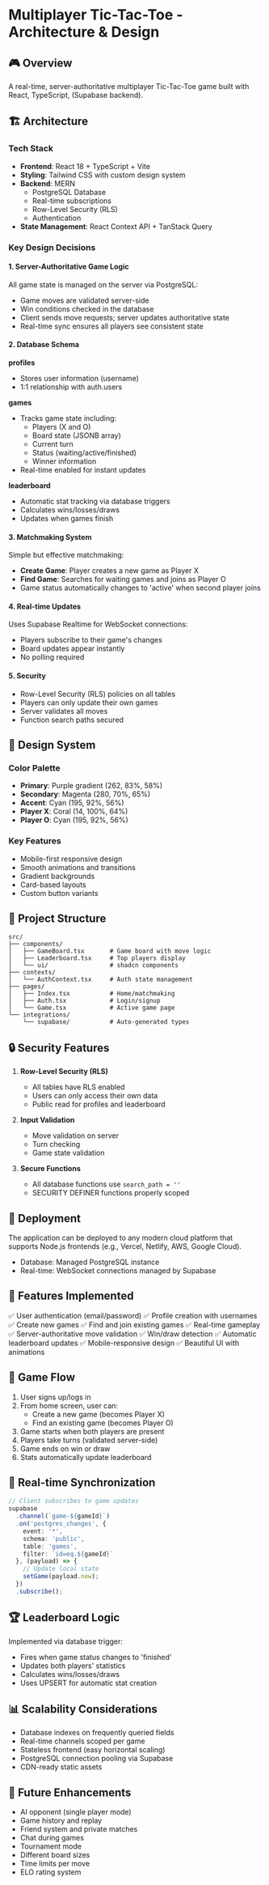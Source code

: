 # Multiplayer Tic-Tac-Toe - Architecture & Design

## 🎮 Overview
A real-time, server-authoritative multiplayer Tic-Tac-Toe game built with React, TypeScript, (Supabase backend).

## 🏗️ Architecture

### Tech Stack
- **Frontend**: React 18 + TypeScript + Vite
- **Styling**: Tailwind CSS with custom design system
- **Backend**: MERN
  - PostgreSQL Database
  - Real-time subscriptions
  - Row-Level Security (RLS)
  - Authentication
- **State Management**: React Context API + TanStack Query

### Key Design Decisions

#### 1. Server-Authoritative Game Logic
All game state is managed on the server via PostgreSQL:
- Game moves are validated server-side
- Win conditions checked in the database
- Client sends move requests; server updates authoritative state
- Real-time sync ensures all players see consistent state

#### 2. Database Schema

**profiles**
- Stores user information (username)
- 1:1 relationship with auth.users

**games**
- Tracks game state including:
  - Players (X and O)
  - Board state (JSONB array)
  - Current turn
  - Status (waiting/active/finished)
  - Winner information
- Real-time enabled for instant updates

**leaderboard**
- Automatic stat tracking via database triggers
- Calculates wins/losses/draws
- Updates when games finish

#### 3. Matchmaking System
Simple but effective matchmaking:
- **Create Game**: Player creates a new game as Player X
- **Find Game**: Searches for waiting games and joins as Player O
- Game status automatically changes to 'active' when second player joins

#### 4. Real-time Updates
Uses Supabase Realtime for WebSocket connections:
- Players subscribe to their game's changes
- Board updates appear instantly
- No polling required

#### 5. Security
- Row-Level Security (RLS) policies on all tables
- Players can only update their own games
- Server validates all moves
- Function search paths secured

## 🎨 Design System

### Color Palette
- **Primary**: Purple gradient (262, 83%, 58%)
- **Secondary**: Magenta (280, 70%, 65%)
- **Accent**: Cyan (195, 92%, 56%)
- **Player X**: Coral (14, 100%, 64%)
- **Player O**: Cyan (195, 92%, 56%)

### Key Features
- Mobile-first responsive design
- Smooth animations and transitions
- Gradient backgrounds
- Card-based layouts
- Custom button variants

## 📁 Project Structure

```
src/
├── components/
│   ├── GameBoard.tsx       # Game board with move logic
│   ├── Leaderboard.tsx     # Top players display
│   └── ui/                 # shadcn components
├── contexts/
│   └── AuthContext.tsx     # Auth state management
├── pages/
│   ├── Index.tsx           # Home/matchmaking
│   ├── Auth.tsx            # Login/signup
│   └── Game.tsx            # Active game page
└── integrations/
    └── supabase/           # Auto-generated types
```

## 🔒 Security Features

1. **Row-Level Security (RLS)**
   - All tables have RLS enabled
   - Users can only access their own data
   - Public read for profiles and leaderboard

2. **Input Validation**
   - Move validation on server
   - Turn checking
   - Game state validation

3. **Secure Functions**
   - All database functions use `search_path = ''`
   - SECURITY DEFINER functions properly scoped

## 🚀 Deployment

The application can be deployed to any modern cloud platform that supports Node.js frontends (e.g., Vercel, Netlify, AWS, Google Cloud).
- Database: Managed PostgreSQL instance
- Real-time: WebSocket connections managed by Supabase

## 📱 Features Implemented

✅ User authentication (email/password)
✅ Profile creation with usernames
✅ Create new games
✅ Find and join existing games
✅ Real-time gameplay
✅ Server-authoritative move validation
✅ Win/draw detection
✅ Automatic leaderboard updates
✅ Mobile-responsive design
✅ Beautiful UI with animations

## 🎯 Game Flow

1. User signs up/logs in
2. From home screen, user can:
   - Create a new game (becomes Player X)
   - Find an existing game (becomes Player O)
3. Game starts when both players are present
4. Players take turns (validated server-side)
5. Game ends on win or draw
6. Stats automatically update leaderboard

## 🔄 Real-time Synchronization

```typescript
// Client subscribes to game updates
supabase
  .channel(`game-${gameId}`)
  .on('postgres_changes', {
    event: '*',
    schema: 'public',
    table: 'games',
    filter: `id=eq.${gameId}`
  }, (payload) => {
    // Update local state
    setGame(payload.new);
  })
  .subscribe();
```

## 🏆 Leaderboard Logic

Implemented via database trigger:
- Fires when game status changes to 'finished'
- Updates both players' statistics
- Calculates wins/losses/draws
- Uses UPSERT for automatic stat creation

## 📊 Scalability Considerations

- Database indexes on frequently queried fields
- Real-time channels scoped per game
- Stateless frontend (easy horizontal scaling)
- PostgreSQL connection pooling via Supabase
- CDN-ready static assets

## 🔮 Future Enhancements

- AI opponent (single player mode)
- Game history and replay
- Friend system and private matches
- Chat during games
- Tournament mode
- Different board sizes
- Time limits per move
- ELO rating system

